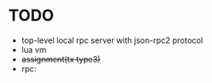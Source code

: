 # TODO

- top-level local rpc server with json-rpc2 protocol
- lua vm
- ~~assignment(tx type3)~~
- rpc: 